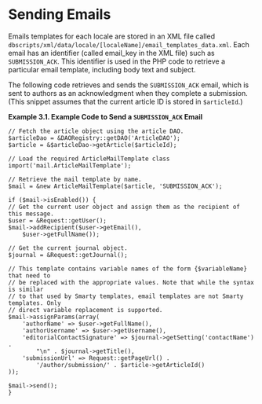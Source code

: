 # Sending Emails

Emails templates for each locale are stored in an XML file called ``dbscripts/xml/data/locale/[localeName]/email_templates_data.xml``. Each email has an identifier (called email_key in the XML file) such as ``SUBMISSION_ACK``. This identifier is used in the PHP code to retrieve a particular email template, including body text and subject.

The following code retrieves and sends the ``SUBMISSION_ACK`` email, which is sent to authors as an acknowledgment when they complete a submission. (This snippet assumes that the current article ID is stored in ``$articleId``.)

**Example 3.1. Example Code to Send a ``SUBMISSION_ACK`` Email**

````
// Fetch the article object using the article DAO.
$articleDao = &DAORegistry::getDAO('ArticleDAO');
$article = &$articleDao->getArticle($articleId);

// Load the required ArticleMailTemplate class
import('mail.ArticleMailTemplate');

// Retrieve the mail template by name.
$mail = &new ArticleMailTemplate($article, 'SUBMISSION_ACK');

if ($mail->isEnabled()) {
// Get the current user object and assign them as the recipient of this message.
$user = &Request::getUser();
$mail->addRecipient($user->getEmail(),
    $user->getFullName());

// Get the current journal object.
$journal = &Request::getJournal();

// This template contains variable names of the form {$variableName} that need to
// be replaced with the appropriate values. Note that while the syntax is similar
// to that used by Smarty templates, email templates are not Smarty templates. Only
// direct variable replacement is supported.
$mail->assignParams(array(
    'authorName' => $user->getFullName(),
    'authorUsername' => $user->getUsername(),
    'editorialContactSignature' => $journal->getSetting('contactName') .
        "\n" . $journal->getTitle(),
    'submissionUrl' => Request::getPageUrl() . 
        '/author/submission/' . $article->getArticleId()
));

$mail->send();
}

````

